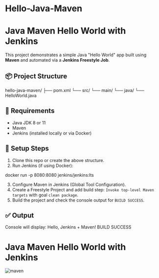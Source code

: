 # Hello-Java-Maven
# Java Maven Hello World with Jenkins

This project demonstrates a simple Java "Hello World" app built using **Maven** and automated via a **Jenkins Freestyle Job**.

## 📦 Project Structure

hello-java-maven/ ├── pom.xml └── src/ └── main/ └── java/ └── HelloWorld.java


## 🧰 Requirements
- Java JDK 8 or 11  
- Maven  
- Jenkins (installed locally or via Docker)

## 🚀 Setup Steps
1. Clone this repo or create the above structure.
2. Run Jenkins (if using Docker):

docker run -p 8080:8080 jenkins/jenkins:lts

3. Configure Maven in Jenkins (Global Tool Configuration).
4. Create a Freestyle Project and add build step: `Invoke top-level Maven targets` with goal `clean package`.
5. Build the project and check the console output for `BUILD SUCCESS`.

## ✅ Output
Console will display:
Hello, Jenkins + Maven! BUILD SUCCESS

# Java Maven Hello World with Jenkins
![maven](https://github.com/user-attachments/assets/aba5eadf-b4a3-4a34-a426-1020af77652f)





